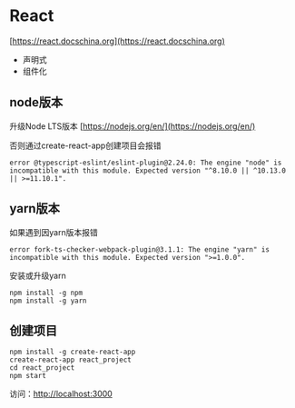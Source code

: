 # React

[https://react.docschina.org](https://react.docschina.org)

- 声明式
- 组件化

## node版本

升级Node LTS版本 [https://nodejs.org/en/](https://nodejs.org/en/)

否则通过create-react-app创建项目会报错
```
error @typescript-eslint/eslint-plugin@2.24.0: The engine "node" is incompatible with this module. Expected version "^8.10.0 || ^10.13.0 || >=11.10.1".
```

## yarn版本

如果遇到因yarn版本报错
```
error fork-ts-checker-webpack-plugin@3.1.1: The engine "yarn" is incompatible with this module. Expected version ">=1.0.0".
```
安装或升级yarn
```
npm install -g npm
npm install -g yarn
```

## 创建项目

```
npm install -g create-react-app
create-react-app react_project
cd react_project
npm start
```

访问：[http://localhost:3000](http://localhost:3000)
